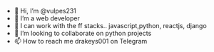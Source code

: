 - 👋 Hi, I’m @vulpes231
- 👀 I’m a web developer 
- 🌱 I can work with the ff stacks.. javascript,python, reactjs, django
- 💞️ I’m looking to collaborate on python projects
- 📫 How to reach me drakeys001 on Telegram

<!---
vulpes231/vulpes231 is a ✨ special ✨ repository because its `README.md` (this file) appears on your GitHub profile.
You can click the Preview link to take a look at your changes.
--->
